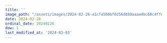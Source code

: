 ```yaml
---
title: ''
image_path: "/assets/images/2024-02-26-a1cfa560bf0256d850aaaa4bc60c4ffe.jpeg"
date: 2024-02-26
ordinal_date: 20240226
dow: 1
last_modified_at: '2024-03-03'
---
```

